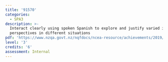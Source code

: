 ```yaml
---
title: '91570'
categories:
  - SPA3
description: >-
  Interact clearly using spoken Spanish to explore and justify varied ideas and
  perspectives in different situations
pdf: 'https://www.nzqa.govt.nz/nqfdocs/ncea-resource/achievements/2019/as91570.pdf'
level: '3'
credits: '6'
assessment: Internal
---
```


